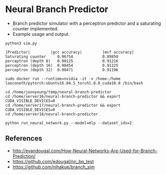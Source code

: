 # Neural Branch Predictor

* Branch predictor simulator with a perceptron predictor and a saturating counter implemented.
* Example usage and output.

```
python3 sim.py

|Predictor|         |gcc accuracy|         |mcf accuracy|
Saturating counter     0.96754             0.89850
perceptron (depth 8)   0.98125             0.91216
perceptron (depth 16)  0.98454             0.91225
perceptron (depth 32)  0.98471             0.91196
```

```
sudo docker run --runtime=nvidia -it -v /home:/home laoconeth/pytorch:ubuntu16.04.5_torch1.0.0_cuda10.0 /bin/bash

cd /home/joonyoung/temp/neural-branch-predictor
cd /home/server16/neural-branch-predictor && export CUDA_VISIBLE_DEVICES=0
cd /home/server17/neural-branch-predictor && export CUDA_VISIBLE_DEVICES=0
cd /home/server18/neural-branch-predictor

python run_neural_network.py --model=mlp --dataset_idx=2
```


## References

* http://evandougal.com/How-Neural-Networks-Are-Used-for-Branch-Prediction/
* https://github.com/edougal/nn_bp_test
* https://github.com/nihakue/branch_sim
